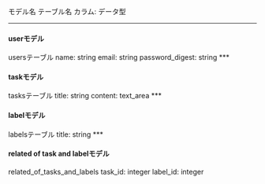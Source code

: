モデル名
テーブル名
カラム: データ型

***
<h4>userモデル</h4>
usersテーブル
name: string
email: string
password_digest: string
***
<h4>taskモデル</h4>
tasksテーブル
title: string
content: text_area
***
<h4>labelモデル</h4>
labelsテーブル
title: string
***
<h4>related of task and labelモデル</h4>
related_of_tasks_and_labels
task_id: integer
label_id: integer